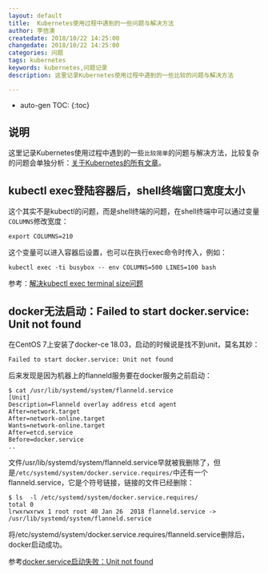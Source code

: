 ```yaml
---
layout: default
title:  Kubernetes使用过程中遇到的一些问题与解决方法
author: 李佶澳
createdate: 2018/10/22 14:25:00
changedate: 2018/10/22 14:25:00
categories: 问题
tags: kubernetes
keywords: kubernetes,问题记录
description: 这里记录Kubernetes使用过程中遇到的一些比较的问题与解决方法

---
```


* auto-gen TOC:
{:toc}

## 说明

这里记录Kubernetes使用过程中遇到的一些`比较简单`的问题与解决方法，比较复杂的问题会单独分析：[关于Kubernetes的所有文章](https://www.lijiaocn.com/tags/kubernetes.html)。

## kubectl exec登陆容器后，shell终端窗口宽度太小

这个其实不是kubectl的问题，而是shell终端的问题，在shell终端中可以通过变量`COLUMNS`修改宽度：

	export COLUMNS=210

这个变量可以进入容器后设置，也可以在执行exec命令时传入，例如：

	kubectl exec -ti busybox -- env COLUMNS=500 LINES=100 bash 

参考：[解决kubectl exec terminal size问题](http://ju.outofmemory.cn/entry/331098)

## docker无法启动：Failed to start docker.service: Unit not found

在CentOS 7上安装了docker-ce 18.03，启动的时候说是找不到unit，莫名其妙：

	Failed to start docker.service: Unit not found

后来发现是因为机器上的flanneld服务要在docker服务之前启动：

	$ cat /usr/lib/systemd/system/flanneld.service
	[Unit]
	Description=Flanneld overlay address etcd agent
	After=network.target
	After=network-online.target
	Wants=network-online.target
	After=etcd.service
	Before=docker.service
	..

文件/usr/lib/systemd/system/flanneld.service早就被我删除了，但是`/etc/systemd/system/docker.service.requires/`中还有一个flanneld.service，它是个符号链接，链接的文件已经删除：

	$ ls  -l /etc/systemd/system/docker.service.requires/
	total 0
	lrwxrwxrwx 1 root root 40 Jan 26  2018 flanneld.service -> /usr/lib/systemd/system/flanneld.service

将/etc/systemd/system/docker.service.requires/flanneld.service删除后，docker启动成功。

参考[docker.service启动失败：Unit not found](https://www.cnblogs.com/ggsmida/p/6738539.html)

